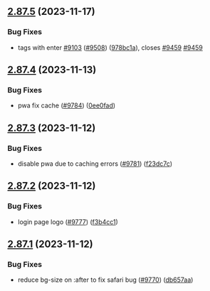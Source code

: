 ## [2.87.5](https://github.com/EddieHubCommunity/BioDrop/compare/v2.87.4...v2.87.5) (2023-11-17)


### Bug Fixes

* tags with enter [#9103](https://github.com/EddieHubCommunity/BioDrop/issues/9103)  ([#9508](https://github.com/EddieHubCommunity/BioDrop/issues/9508)) ([978bc1a](https://github.com/EddieHubCommunity/BioDrop/commit/978bc1a29ad46862066141971615f246d59b06a1)), closes [#9459](https://github.com/EddieHubCommunity/BioDrop/issues/9459) [#9459](https://github.com/EddieHubCommunity/BioDrop/issues/9459)



## [2.87.4](https://github.com/EddieHubCommunity/BioDrop/compare/v2.87.3...v2.87.4) (2023-11-13)


### Bug Fixes

* pwa fix cache ([#9784](https://github.com/EddieHubCommunity/BioDrop/issues/9784)) ([0ee0fad](https://github.com/EddieHubCommunity/BioDrop/commit/0ee0fad958d76a87a751fe3fc1e189ff01dca032))



## [2.87.3](https://github.com/EddieHubCommunity/BioDrop/compare/v2.87.2...v2.87.3) (2023-11-12)


### Bug Fixes

* disable pwa due to caching errors ([#9781](https://github.com/EddieHubCommunity/BioDrop/issues/9781)) ([f23dc7c](https://github.com/EddieHubCommunity/BioDrop/commit/f23dc7cd68a6c2b93282980edbf5da5970654860))



## [2.87.2](https://github.com/EddieHubCommunity/BioDrop/compare/v2.87.1...v2.87.2) (2023-11-12)


### Bug Fixes

* login page logo ([#9777](https://github.com/EddieHubCommunity/BioDrop/issues/9777)) ([f3b4cc1](https://github.com/EddieHubCommunity/BioDrop/commit/f3b4cc17739dcefb5c82a2bf7025edf846fe54fc))



## [2.87.1](https://github.com/EddieHubCommunity/BioDrop/compare/v2.87.0...v2.87.1) (2023-11-12)


### Bug Fixes

* reduce bg-size on :after to fix safari bug ([#9770](https://github.com/EddieHubCommunity/BioDrop/issues/9770)) ([db657aa](https://github.com/EddieHubCommunity/BioDrop/commit/db657aa757b9ed99a8da82d371fc196d8f25557d))




